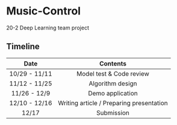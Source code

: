 # Music-Control
20-2 Deep Learning team project

## Timeline
|Date|Contents|
|:---:|:---:|
|10/29 - 11/11|Model test & Code review|
|11/12 - 11/25|Algorithm design|
|11/26 - 12/9|Demo application|
|12/10 - 12/16|Writing article / Preparing presentation|
|12/17|Submission|
